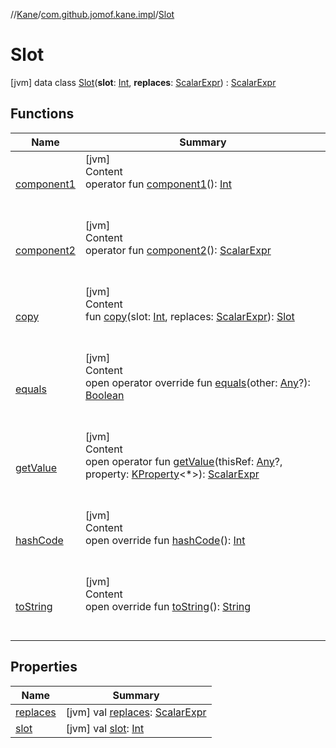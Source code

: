 //[Kane](../../index.md)/[com.github.jomof.kane.impl](../index.md)/[Slot](index.md)



# Slot  
 [jvm] data class [Slot](index.md)(**slot**: [Int](https://kotlinlang.org/api/latest/jvm/stdlib/kotlin/-int/index.html), **replaces**: [ScalarExpr](../../com.github.jomof.kane/-scalar-expr/index.md)) : [ScalarExpr](../../com.github.jomof.kane/-scalar-expr/index.md)   


## Functions  
  
|  Name|  Summary| 
|---|---|
| <a name="com.github.jomof.kane.impl/Slot/component1/#/PointingToDeclaration/"></a>[component1](component1.md)| <a name="com.github.jomof.kane.impl/Slot/component1/#/PointingToDeclaration/"></a>[jvm]  <br>Content  <br>operator fun [component1](component1.md)(): [Int](https://kotlinlang.org/api/latest/jvm/stdlib/kotlin/-int/index.html)  <br><br><br>
| <a name="com.github.jomof.kane.impl/Slot/component2/#/PointingToDeclaration/"></a>[component2](component2.md)| <a name="com.github.jomof.kane.impl/Slot/component2/#/PointingToDeclaration/"></a>[jvm]  <br>Content  <br>operator fun [component2](component2.md)(): [ScalarExpr](../../com.github.jomof.kane/-scalar-expr/index.md)  <br><br><br>
| <a name="com.github.jomof.kane.impl/Slot/copy/#kotlin.Int#com.github.jomof.kane.ScalarExpr/PointingToDeclaration/"></a>[copy](copy.md)| <a name="com.github.jomof.kane.impl/Slot/copy/#kotlin.Int#com.github.jomof.kane.ScalarExpr/PointingToDeclaration/"></a>[jvm]  <br>Content  <br>fun [copy](copy.md)(slot: [Int](https://kotlinlang.org/api/latest/jvm/stdlib/kotlin/-int/index.html), replaces: [ScalarExpr](../../com.github.jomof.kane/-scalar-expr/index.md)): [Slot](index.md)  <br><br><br>
| <a name="kotlin/Any/equals/#kotlin.Any?/PointingToDeclaration/"></a>[equals](../../com.github.jomof.kane.impl.visitor/-difference-visitor/index.md#%5Bkotlin%2FAny%2Fequals%2F%23kotlin.Any%3F%2FPointingToDeclaration%2F%5D%2FFunctions%2F-1913698542)| <a name="kotlin/Any/equals/#kotlin.Any?/PointingToDeclaration/"></a>[jvm]  <br>Content  <br>open operator override fun [equals](../../com.github.jomof.kane.impl.visitor/-difference-visitor/index.md#%5Bkotlin%2FAny%2Fequals%2F%23kotlin.Any%3F%2FPointingToDeclaration%2F%5D%2FFunctions%2F-1913698542)(other: [Any](https://kotlinlang.org/api/latest/jvm/stdlib/kotlin/-any/index.html)?): [Boolean](https://kotlinlang.org/api/latest/jvm/stdlib/kotlin/-boolean/index.html)  <br><br><br>
| <a name="com.github.jomof.kane/ScalarExpr/getValue/#kotlin.Any?#kotlin.reflect.KProperty[*]/PointingToDeclaration/"></a>[getValue](../../com.github.jomof.kane/-scalar-expr/get-value.md)| <a name="com.github.jomof.kane/ScalarExpr/getValue/#kotlin.Any?#kotlin.reflect.KProperty[*]/PointingToDeclaration/"></a>[jvm]  <br>Content  <br>open operator fun [getValue](../../com.github.jomof.kane/-scalar-expr/get-value.md)(thisRef: [Any](https://kotlinlang.org/api/latest/jvm/stdlib/kotlin/-any/index.html)?, property: [KProperty](https://kotlinlang.org/api/latest/jvm/stdlib/kotlin.reflect/-k-property/index.html)<*>): [ScalarExpr](../../com.github.jomof.kane/-scalar-expr/index.md)  <br><br><br>
| <a name="kotlin/Any/hashCode/#/PointingToDeclaration/"></a>[hashCode](../../com.github.jomof.kane.impl.visitor/-difference-visitor/index.md#%5Bkotlin%2FAny%2FhashCode%2F%23%2FPointingToDeclaration%2F%5D%2FFunctions%2F-1913698542)| <a name="kotlin/Any/hashCode/#/PointingToDeclaration/"></a>[jvm]  <br>Content  <br>open override fun [hashCode](../../com.github.jomof.kane.impl.visitor/-difference-visitor/index.md#%5Bkotlin%2FAny%2FhashCode%2F%23%2FPointingToDeclaration%2F%5D%2FFunctions%2F-1913698542)(): [Int](https://kotlinlang.org/api/latest/jvm/stdlib/kotlin/-int/index.html)  <br><br><br>
| <a name="com.github.jomof.kane.impl/Slot/toString/#/PointingToDeclaration/"></a>[toString](to-string.md)| <a name="com.github.jomof.kane.impl/Slot/toString/#/PointingToDeclaration/"></a>[jvm]  <br>Content  <br>open override fun [toString](to-string.md)(): [String](https://kotlinlang.org/api/latest/jvm/stdlib/kotlin/-string/index.html)  <br><br><br>


## Properties  
  
|  Name|  Summary| 
|---|---|
| <a name="com.github.jomof.kane.impl/Slot/replaces/#/PointingToDeclaration/"></a>[replaces](replaces.md)| <a name="com.github.jomof.kane.impl/Slot/replaces/#/PointingToDeclaration/"></a> [jvm] val [replaces](replaces.md): [ScalarExpr](../../com.github.jomof.kane/-scalar-expr/index.md)   <br>
| <a name="com.github.jomof.kane.impl/Slot/slot/#/PointingToDeclaration/"></a>[slot](slot.md)| <a name="com.github.jomof.kane.impl/Slot/slot/#/PointingToDeclaration/"></a> [jvm] val [slot](slot.md): [Int](https://kotlinlang.org/api/latest/jvm/stdlib/kotlin/-int/index.html)   <br>

